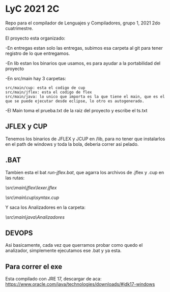 # LyC 2021 2C

Repo para el compilador de Lenguajes y Compiladores, grupo 1, 2021 2do cuatrimestre. 

El proyecto esta organizado:

-En entregas estan solo las entregas, subimos esa carpeta al git para tener registro de lo que entregamos.

-En lib estan los binarios que usamos, es para ayudar a la portabilidad del proyecto

-En src/main hay 3 carpetas:

	src/main/cup: esta el codigo de cup
	src/main/jflex: esta el codigo de flex
	src/main/java: lo unico que importa es la que tiene el main, que es el que se puede ejecutar desde eclipse, lo otro es autogenerado.

-El Main toma el prueba.txt de la raiz del proyecto y escribe el ts.txt

## JFLEX y CUP

Tenemos los binarios de JFLEX y JCUP en /lib, para no tener que instalarlos en el path de windows y toda la bola, deberia correr asi pelado.

## .BAT
Tambien esta el bat *run-jflex.bat*, que agarra los archivos de .jflex y .cup en las rutas:

*\src\main\jflex\lexer.jflex*

*\src\main\cup\syntax.cup*

Y saca los Analizadores en la carpeta:

*\src\main\java\Analizadores*

## DEVOPS
Asi basicamente, cada vez que querramos probar como quedo el analizador, simplemente ejecutamos ese .bat y ya esta.

## Para correr el exe
Esta compilado con JRE 17, descargar de aca:
https://www.oracle.com/java/technologies/downloads/#jdk17-windows
